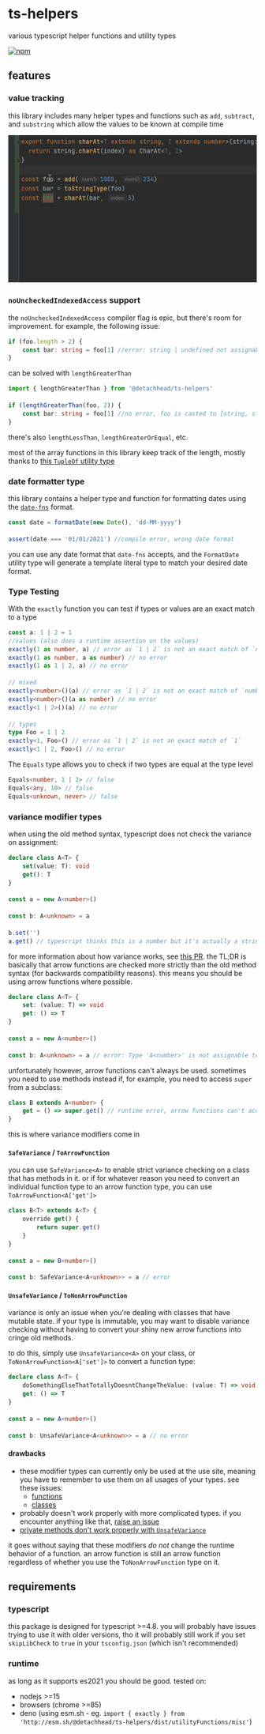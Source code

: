 # ts-helpers

various typescript helper functions and utility types

[![npm](https://img.shields.io/npm/v/@detachhead/ts-helpers)](https://npmjs.org/@detachhead/ts-helpers)

## features

### value tracking

this library includes many helper types and functions such as `add`, `subtract`, and `substring` which allow the values
to be known at compile time

![asdf](./readme%20pics/functions.gif)

### `noUncheckedIndexedAccess` support

the `noUncheckedIndexedAccess` compiler flag is epic, but there's room for improvement. for example, the following
issue:

```ts
if (foo.length > 2) {
    const bar: string = foo[1] //error: string | undefined not assignable to string
}
```

can be solved with `lengthGreaterThan`

```ts
import { lengthGreaterThan } from '@detachhead/ts-helpers'

if (lengthGreaterThan(foo, 2)) {
    const bar: string = foo[1] //no error, foo is casted to [string, string]
}
```

there's also `lengthLessThan`, `lengthGreaterOrEqual`, etc.

most of the array functions in this library keep track of the length, mostly thanks
to [this `TupleOf` utility type](https://github.com/microsoft/TypeScript/issues/26223#issuecomment-674514787)

### date formatter type

this library contains a helper type and function for formatting dates using
the [`date-fns`](https://date-fns.org/v2.21.1/docs/format) format.

```ts
const date = formatDate(new Date(), 'dd-MM-yyyy')

assert(date === '01/01/2021') //compile error, wrong date format
```

you can use any date format that `date-fns` accepts, and the `FormatDate` utility type will generate a template literal
type to match your desired date format.

### Type Testing

With the `exactly` function you can test if types or values are an exact match to a type

```ts
const a: 1 | 2 = 1
//values (also does a runtime assertion on the values)
exactly(1 as number, a) // error as `1 | 2` is not an exact match of `number`
exactly(1 as number, a as number) // no error
exactly(1 as 1 | 2, a) // no error

// mixed
exactly<number>()(a) // error as `1 | 2` is not an exact match of `number`
exactly<number>()(a as number) // no error
exactly<1 | 2>()(a) // no error

// types
type Foo = 1 | 2
exactly<1, Foo>() // error as `1 | 2` is not an exact match of `1`
exactly<1 | 2, Foo>() // no error
```

The `Equals` type allows you to check if two types are equal at the type level

```ts
Equals<number, 1 | 2> // false
Equals<any, 10> // false
Equals<unknown, never> // false
```

### variance modifier types

when using the old method syntax, typescript does not check the variance on assignment:

```ts
declare class A<T> {
    set(value: T): void
    get(): T
}

const a = new A<number>()

const b: A<unknown> = a

b.set('')
a.get() // typescript thinks this is a number but it's actually a string
```

for more information about how variance works, see [this PR](https://github.com/microsoft/TypeScript/pull/18654). the TL;DR is basically that arrow functions are checked more strictly than the old method syntax (for backwards compatibility reasons). this means you should be using arrow functions where possible.

```ts
declare class A<T> {
    set: (value: T) => void
    get: () => T
}

const a = new A<number>()

const b: A<unknown> = a // error: Type 'A<number>' is not assignable to type 'A<unknown>'
```

unfortunately however, arrow functions can't always be used. sometimes you need to use methods instead if, for example, you need to access `super` from a subclass:

```ts
class B extends A<number> {
    get = () => super.get() // runtime error, arrow functions can't access super
}
```

this is where variance modifiers come in

#### `SafeVariance` / `ToArrowFunction`

you can use `SafeVariance<A>` to enable strict variance checking on a class that has methods in it. or if for whatever reason you need to convert an individual function type to an arrow function type, you can use `ToArrowFunction<A['get']>`

```ts
class B<T> extends A<T> {
    override get() {
        return super.get()
    }
}

const a = new B<number>()

const b: SafeVariance<A<unknown>> = a // error
```

#### `UnsafeVariance` / `ToNonArrowFunction`

variance is only an issue when you're dealing with classes that have mutable state. if your type is immutable, you may want to disable variance checking without having to convert your shiny new arrow functions into cringe old methods.

to do this, simply use `UnsafeVariance<A>` on your class, or `ToNonArrowFunction<A['set']>` to convert a function type:

```ts
declare class A<T> {
    doSomethingElseThatTotallyDoesntChangeTheValue: (value: T) => void
    get: () => T
}

const a = new A<number>()

const b: UnsafeVariance<A<unknown>> = a // no error
```

#### drawbacks

-   these modifier types can currently only be used at the use site, meaning you have to remember to use them on all usages of your types. see these issues:
    -   [functions](https://github.com/DetachHead/ts-helpers/issues/162)
    -   [classes](https://github.com/DetachHead/ts-helpers/issues/184)
-   probably doesn't work properly with more complicated types. if you encounter anything like that, [raise an issue](https://github.com/DetachHead/ts-helpers/issues/new/choose)
-   [private methods don't work properly with `UnsafeVariance`](https://github.com/DetachHead/ts-helpers/issues/160)

it goes without saying that these modifiers _do not_ change the runtime behavior of a function. an arrow function is still an arrow function regardless of whether you use the `ToNonArrowFunction` type on it.

## requirements

### typescript

this package is designed for typescript >=4.8. you will probably have issues trying to use it with older versions, tho it will probably still work if you set `skipLibCheck` to `true` in your `tsconfig.json` (which isn't recommended)

### runtime

as long as it supports es2021 you should be good. tested on:

-   nodejs >=15
-   browsers (chrome >=85)
-   deno (using esm.sh - eg. `import { exactly } from 'http://esm.sh/@detachhead/ts-helpers/dist/utilityFunctions/misc'`)
